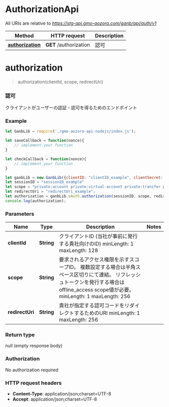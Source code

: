 # AuthorizationApi

All URIs are relative to *https://stg-api.gmo-aozora.com/ganb/api/auth/v1*

Method | HTTP request | Description
------------- | ------------- | -------------
[**authorization**](AuthorizationApi.md#authorization) | **GET** /authorization | 認可


# **authorization**
> authorization(clientId, scope, redirectUri)

### 認可

クライアントがユーザーの認証・認可を得るためのエンドポイント

### Example
```javascript
let GanbLib = require('./gmo-aozora-api-nodejs/index.js');

let saveCallback = function(nonce){
    // implement your function
}

let checkCallback = function(nonce){
    // implement your function
}

let ganbLib = new GanbLib({clientID: "clientID_example", clientSecret: "clientSecret_example", nonceCallbacks: [saveCallback, checkCallback]});
let sessionID = "sessionID_example"
let scope = "private:account private:virtual-account private:transfer private:bulk-transfer";
let redirectUri = "redirectUri_example";
let authorization = ganbLib.oAuth.authorization(sessionID, scope, redirectUri);
console.log(authorization);
```

### Parameters

Name | Type | Description  | Notes
------------- | ------------- | ------------- | -------------
 **clientId** | **String**| クライアントID (当社が事前に発行する貴社向けのID)  minLength: 1 maxLength: 128  |
 **scope** | **String**| 要求されるアクセス権限を示すスコープID。 複数設定する場合は半角スペース区切りにて連結。 リフレッシュトークンを発行する場合は offline_access scope値が必要。  minLength: 1 maxLength: 256  |
 **redirectUri** | **String**| 貴社が指定する認可コードをリダイレクトするためのURI  minLength: 1 maxLength: 256  |

### Return type

null (empty response body)

### Authorization

No authorization required

### HTTP request headers

 - **Content-Type**: application/json;charset=UTF-8
 - **Accept**: application/json;charset=UTF-8

